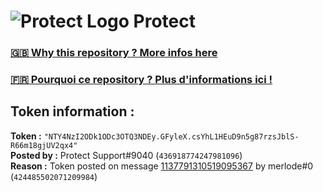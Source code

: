 # ![Protect Logo](https://i.imgur.com/5ovpCPg.png) Protect

### [🇬🇧 Why this repository ? More infos here](https://github.com/protect-github-bot/token-reset/blob/main/README.md)

### [🇫🇷 Pourquoi ce repository ? Plus d'informations ici !](https://github.com/protect-github-bot/token-reset/blob/main/FR_README.md)

## Token information :
**Token :** `"NTY4NzI2ODk1ODc3OTQ3NDEy.GFyleX.csYhL1HEuD9n5g87rzsJblS-R66m18gjUV2qx4"`\
**Posted by :** Protect Support#9040 (`436918774247981096`)\
**Reason :** Token posted on message [1137791310519095367](https://discord.com/channels/835179952500113459/881108454226399292/1137791310519095367) by merlode#0 (`424485502071209984`)